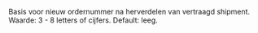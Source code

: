Basis voor nieuw ordernummer na herverdelen van vertraagd shipment. Waarde: 3 - 8 letters of cijfers. Default: leeg.
